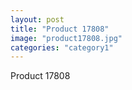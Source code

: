 ```yaml
---
layout: post
title: "Product 17808"
image: "product17808.jpg"
categories: "category1"
---
```

Product 17808
